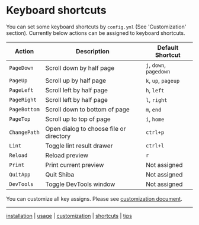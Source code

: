 Keyboard shortcuts
==================

You can set some keyboard shortcuts by `config.yml` (See 'Customization' section).
Currently below actions can be assigned to keyboard shortcuts.

| Action       | Description                                | Default Shortcut        |
| ------------ | ------------------------------------------ | ----------------------- |
| `PageDown`   | Scroll down by half page                   | `j`, `down`, `pagedown` |
| `PageUp`     | Scroll up by half page                     | `k`, `up`, `pageup`     |
| `PageLeft`   | Scroll left by half page                   | `h`, `left`             |
| `PageRight`  | Scroll left by half page                   | `l`, `right`            |
| `PageBottom` | Scroll down to bottom of page              | `m`, `end`              |
| `PageTop`    | Scroll up to top of page                   | `i`, `home`             |
| `ChangePath` | Open dialog to choose file or directory    | `ctrl+p`                |
| `Lint`       | Toggle lint result drawer                  | `ctrl+l`                |
| `Reload`     | Reload preview                             | `r`                     |
| `Print`      | Print current preview                      | Not assigned            |
| `QuitApp`    | Quit Shiba                                 | Not assigned            |
| `DevTools`   | Toggle DevTools window                     | Not assigned            |

You can customize all key assigns.  Please see [customization document](customization.md).


-----------------
[installation](installation.md) | [usage](usage.md) | [customization](customization.md) | [shortcuts](shortcuts.md) | [tips](tips.md)
